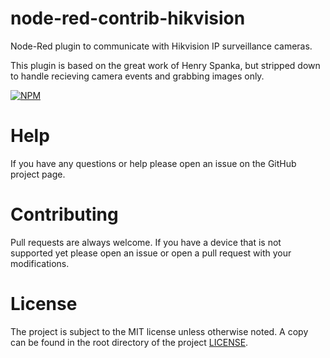 # node-red-contrib-hikvision

Node-Red plugin to communicate with Hikvision IP surveillance cameras.

This plugin is based on the great work of Henry Spanka, but stripped down to handle recieving camera events and grabbing images only.

[![NPM](https://nodei.co/npm/node-red-contrib-hikvision.png?compact=true)](https://npmjs.org/package/node-red-contrib-hikcamera)

# Help
If you have any questions or help please open an issue on the GitHub project page.

# Contributing
Pull requests are always welcome. If you have a device that is not supported yet please open an issue or open a pull request with
your modifications.

# License
The project is subject to the MIT license unless otherwise noted. A copy can be found in the root directory of the project [LICENSE](LICENSE).
